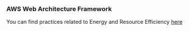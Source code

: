 ### AWS Web Architecture Framework

You can find practices related to Energy and Resource Efficiency [here](https://docs.aws.amazon.com/pdfs/wellarchitected/latest/sustainability-pillar/wellarchitected-sustainability-pillar.pdf#sustainability-pillar)
